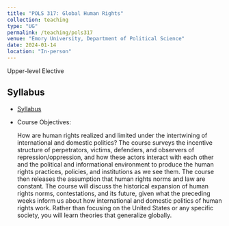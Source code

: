 ```yaml
---
title: "POLS 317: Global Human Rights"
collection: teaching
type: "UG"
permalink: /teaching/pols317
venue: "Emory University, Department of Political Science"
date: 2024-01-14
location: "In-person"
---
```


Upper-level Elective


## Syllabus

* [Syllabus](https://www.dropbox.com/scl/fi/gk8o0d14xidgq20siy03l/JK_syllabus_317_v010524.pdf?rlkey=tctlm7rt2e40j8rakwr7wvsmi&dl=0)

* Course Objectives:
  
   How are human rights realized and limited under the intertwining of international and domestic politics? The course surveys the incentive structure of perpetrators, victims, defenders, and observers of repression/oppression, and how these actors interact with each other and the political and informational environment to produce the human rights practices, policies, and institutions as we see them. The course then releases the assumption that human rights norms and law are constant. The course will discuss the historical expansion of human rights norms, contestations, and its future, given what the preceding weeks inform us about how international and domestic politics of human rights work. Rather than focusing on the United States or any specific society, you will learn theories that generalize globally.
